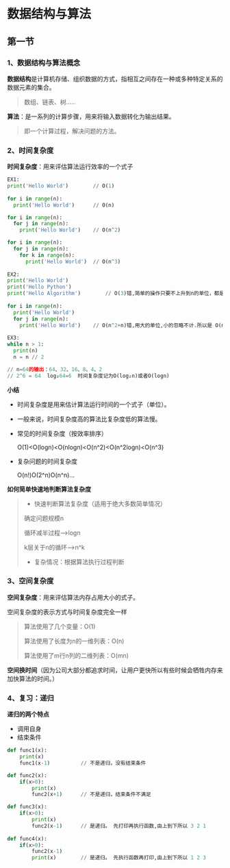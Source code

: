 # 数据结构与算法

## 第一节

### 1、数据结构与算法概念

**数据结构**是计算机存储、组织数据的方式，指相互之间存在一种或多种特定关系的数据元素的集合。

> 数组、链表、树.....

**算法**：是一系列的计算步骤，用来将输入数据转化为输出结果。

> 即一个计算过程，解决问题的方法。



### 2、时间复杂度

**时间复杂度**：用来评估算法运行效率的一个式子

```python
EX1:
print('Hello World')		// O(1)
    
for i in range(n):
  print('Hello World')		// O(n)

for i in range(n):
  for j in range(n):
	print('Hello World')	// O(n^2)

for i in range(n):
  for j in range(n):
	for k in range(n):
	  print('Hello World')	// O(n^3)
          
EX2:         
print('Hello World')          
print('Hello Python')          
print('Hello Algorithm')		// O(3)错,简单的操作只要不上升到n的单位，都是O(1)
         
for i in range(n):
  print('Hello World')
  for j in range(n):
    print('Hello World')	// O(n^2+n)错,用大的单位,小的忽略不计.所以是 O(n^2)
        
EX3:
while n > 1:
  print(n)
  n = n // 2

// n=64的输出：64、32、16、8、4、2 
// 2^6 = 64  log₂64=6  时间复杂度记为O(log₂n)或者O(logn)
```

**小结**

- 时间复杂度是用来估计算法运行时间的一个式子（单位）。

- 一般来说，时间复杂度高的算法比复杂度低的算法慢。

- 常见的时间复杂度（按效率排序）

  O(1)<O(logn)<O(nlogn)<O(n^2)<O(n^2logn)<O(n^3)

- 复杂问题的时间复杂度

  O(n!)O(2^n)O(n^n)...



**如何简单快速地判断算法复杂度**

>- 快速判断算法复杂度（适用于绝大多数简单情况）
>
>  确定问题规模n
>
>  循环减半过程——>logn
>
>  k层关于n的循环——>n^k
>
>- 复杂情况：根据算法执行过程判断
>
>

### 3、空间复杂度

**空间复杂度**：用来评估算法内存占用大小的式子。



空间复杂度的表示方式与时间复杂度完全一样

> 算法使用了几个变量：O(1)
>
> 算法使用了长度为n的一维列表：O(n)
>
> 算法使用了m行n列的二维列表：O(mn)	



**空间换时间**（因为公司大部分都追求时间，让用户更快所以有些时候会牺牲内存来加快算法的时间。）



### 4、复习：递归

**递归的两个特点**

- 调用自身
- 结束条件	

```python
def func1(x):
    print(x)
    func1(x-1)			// 不是递归，没有结束条件

def func2(x):
    if(x>0):
        print(x)
        func2(x+1)		// 不是递归，结束条件不满足	

def func3(x):
    if(x>0):
        print(x)
        func2(x-1)		// 是递归。 先打印再执行函数,由上到下所以 3 2 1  
        
def func4(x):
    if(x>0):
        func2(x-1)
        print(x)		// 是递归。 先执行函数再打印,由上到下所以 1 2 3   
```

